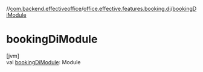 //[com.backend.effectiveoffice](../../index.md)/[office.effective.features.booking.di](index.md)/[bookingDiModule](booking-di-module.md)

# bookingDiModule

[jvm]\
val [bookingDiModule](booking-di-module.md): Module

